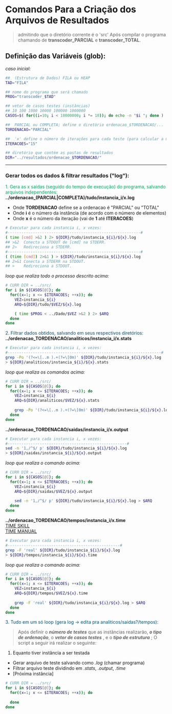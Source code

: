 <!-- Copyright (c) 2016 Micael Levi L. Cavalcante. All rights reserved. stackedit.io -->

# Comandos Para a Criação dos Arquivos de Resultados
> admitindo que o diretório corrente é o 'src'
> Após compilar o programa chamando de **transcoder_PARCIAL** e **transcoder_TOTAL**. 

Definição das Variáveis (glob):
-----------------------------------------

_caso inicial:_
```bash
##  (Estrutura de Dados) FILA ou HEAP
TAD="FILA"            

## nome do programa que será chamado
PROG="transcoder_$TAD"

## vetor de casos testes (instâncias)
## 10 100 1000 10000 100000 1000000
CASOS=$( for((i=10; i < 10000000; i *= 10)); do echo -n "$i "; done )

##  PARCIAL ou COMPLETA; define o diretório ordenacao_$TORDENACAO/...
TORDENACAO="PARCIAL"  

##  'x' define o número de iterações para cada teste (para calcular a média)
ITERACOES="15"         

## diretório que contém as pastas de resultados
DIR="../resultados/ordenacao_$TORDENACAO/"
```

----------

### Gerar todos os dados & filtrar resultados ("log"):
<span style="color:#00a761"> 1. Gera as x saídas (seguido do tempo de execução) do programa, salvando arquivos independentes:</span>
**../ordenacao_(PARCIAL|COMPLETA)/tudo/instancia_i/x.log** <br>

- Onde **TORDENACAO** define se a ordenacao é "PARCIAL" ou "TOTAL"   
- Onde **i** é o número da instância (de acordo com o número de elementos)
- Onde **x** é o número da iteração  (vai de **1** até **ITERACOES**)

```bash
# Executar para cada instancia i, x vezes:
#----------------------------------------------------------#
( time [cmd] >&2 ) 2> ${DIR}/tudo/instancia_${i}/${x}.log
## >&2  Conecta a STDOUT de [cmd] na STDERR.
## 2>   Redireciona a STDERR.
#----------------------------------------------------------#
( (time [cmd]) 2>&1 ) > ${DIR}/tudo/instancia_${i}/${x}.log
## 2>&1 Conecta a STDERR na STDOUT.
## >    Redireciona a STDOUT.
```

_loop que realiza todo o processo descrito acima:_
```bash
# CURR DIR = ../src/
for i in ${CASOS[@]}; do
  for((x=1; x <= $ITERACOES; ++x)); do
    VEZ=instancia_${i}
    ARQ=${DIR}/tudo/$VEZ/${x}.log

    ( time $PROG < ../Dado/$VEZ >&2 ) 2> $ARQ
  done
done
```
<span style="color:#005270"> 2. Filtrar dados obtidos, salvando em seus respectivos diretórios: </span>
**../ordenacao_TORDENACAO/analiticos/instancia_i/x.stats**
```bash
# Executar para cada instancia i, x vezes:
#-------------------------------------------------------------------#
grep -Po '(?<=\[..m ).+(?=\[0m)' ${DIR}/tudo/instancia_${i}/${x}.log 
> ${DIR}/analiticos/instancia_${i}/${x}.stats
```

_loop que realiza os comandos acima:_
```bash
# CURR DIR = ../src/
for i in ${CASOS[@]}; do
  for((x=1; x <= $ITERACOES; ++x)); do
    VEZ=instancia_${i}
    ARQ=${DIR}/analiticos/$VEZ/${x}.stats
    
    grep -Po '(?<=\[..m ).+(?=\[0m)' ${DIR}/tudo/instancia_${i}/${x}.log > $ARQ
  done
done
```


**../ordenacao_TORDENACAO/saidas/instancia_i/x.output**
```bash
# Executar para cada instancia i, x vezes:
#----------------------------------------------------#
sed -n '1,/^$/ p' ${DIR}/tudo/instancia_${i}/${x}.log 
> ${DIR}/saidas/instancia_${i}/${x}.output
```

_loop que realiza o comando acima:_
```bash
# CURR DIR = ../src/
for i in ${CASOS[@]}; do
  for((x=1; x <= $ITERACOES; ++x)); do
    VEZ=instancia_${i}
    ARQ=${DIR}/saidas/$VEZ/${x}.output
    
    sed -n '1,/^$/ p' ${DIR}/tudo/instancia_${i}/${x}.log > $ARQ
  done
done
```


**../ordenacao_TORDENACAO/tempos/instancia_i/x.time** <br>
[TIME SKILL](http://www.thegeekstuff.com/2013/10/time-command-format/) <br>
[TIME MANUAL](http://ss64.com/bash/time.html)

```bash
# Executar para cada instancia i, x vezes:
#-------------------------------------------------#
grep -F 'real' ${DIR}/tudo/instancia_${i}/${x}.log 
> ${DIR}/tempos/instancia_${i}/${x}.time
```

_loop que realiza o comando acima:_
```bash
# CURR DIR = ../src/
for i in ${CASOS[@]}; do
  for((x=1; x <= $ITERACOES; ++x)); do
    VEZ=instancia_${i}
    ARQ=${DIR}/tempos/$VEZ/${x}.time
    
    grep -F 'real' ${DIR}/tudo/instancia_${i}/${x}.log > $ARQ
  done
done
```



<span style="color:#005270"> 3. Tudo em um só loop (gera log -> edita pra analiticos/saidas?/tempos): </span>

> Após definir o ***número de testes*** que as instâncias realizarão, ***o tipo de ordenação***, o ***vetor de casos testes*** , e o ***tipo de estrutura*** ;
> O script a seguir irá realizar o seguinte:

1. Equanto tiver instância a ser testada
+ Gerar arquivo de teste salvando como _.log_ (chamar programa) 
+ Filtrar arquivo teste dividindo em _.stats_, _.output_, _.time_ 
+ [Próxima instância]


```bash
# CURR DIR = ../src/
for i in ${CASOS[@]}; do
  for((x=1; x <= $ITERACOES; ++x)); do
    
  done
done
```
